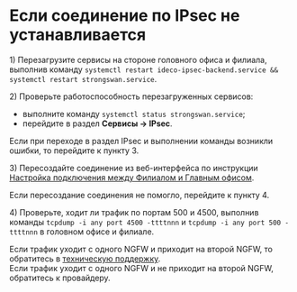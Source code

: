 # Если соединение по IPsec не устанавливается

1\) Перезагрузите сервисы на стороне головного офиса и филиала, выполнив команду `systemctl restart ideco-ipsec-backend.service && systemctl restart strongswan.service`.

2\) Проверьте работоспособность перезагруженных сервисов:

* выполните команду `systemctl status strongswan.service`; 
* перейдите в раздел **Сервисы -> IPsec**. 
  
Если при переходе в раздел IPsec и выполнении команды возникли ошибки, то перейдите к пункту 3.

3\) Пересоздайте соединение из веб-интерфейса по инструкции [Настройка подключения между Филиалом и Главным офисом](../../settings/services/ipsec/site-to-site/ipsec-utm-to-utm.md).  

Если пересоздание соединения не помогло, перейдите к пункту 4.

4\) Проверьте, ходит ли трафик по портам 500 и 4500, выполнив команды `tcpdump -i any port 4500 -ttttnnn` и `tcpdump -i any port 500 -ttttnnn` в головном офисе и филиале.

Если трафик уходит с одного NGFW и приходит на второй NGFW, то обратитесь в [техническую поддержку](../../general/technical-support.md). \
Если трафик уходит с одного NGFW и не приходит на второй NGFW, обратитесь к провайдеру.
